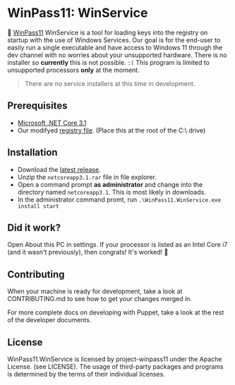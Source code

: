 # WinPass11: WinService

🔑 [WinPass11](https://github.com/project-winpass11/) WinService is a tool for loading keys into the registry on startup with the use of Windows Services. Our goal is for the end-user to easily run a single executable and have access to Windows 11 through the dev channel with no worries about your unsupported hardware. There is no installer so **currently** this is not possible. `:(` This program is limited to unsupported processors **only** at the moment.

>There are no service installers at this time in development.

## Prerequisites
* [Microsoft .NET Core 3.1](https://dotnet.microsoft.com/download/dotnet/3.1)
* Our modifyed [registry file](https://project-winpass11.github.io/CPU/CPU.reg). (Place this at the root of the C:\ drive)

## Installation
* Download the [latest release](https://github.com/project-winpass11/WinPass11.WinService/releases).
* Unzip the `netcoreapp3.1.rar` file in file explorer.
* Open a command prompt **as administrator** and change into the directory named `netcoreapp3.1`. This is most likely in downloads.
* In the administrator command promt, run `.\WinPass11.WinService.exe install start`

## Did it work?
Open About this PC in settings. If your processor is listed as an Intel Core i7 (and it wasn't previously), then congrats! It's worked! 🎂

## Contributing
When your machine is ready for development, take a look at CONTRIBUTING.md to see how to get your changes merged in.

For more complete docs on developing with Puppet, take a look at the rest of the developer documents.

## License
WinPass11.WinService is licensed by project-winpass11 under the Apache License. (see LICENSE). The usage of third-party packages and programs is determined by the terms of their individual licenses.
